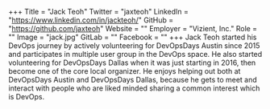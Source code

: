 +++
Title = "Jack Teoh"
Twitter = "jaxteoh"
LinkedIn = "https://www.linkedin.com/in/jackteoh/"
GitHub = "https://github.com/jaxteoh"
Website = ""
Employer = "Vizient, Inc."
Role = ""
Image = "jack.jpg"
GitLab = ""
Facebook = ""
+++
Jack Teoh started his DevOps journey by actively volunteering for DevOpsDays Austin since 2015 and participates in multiple user group in the DevOps space. He also started volunteering for DevOpsDays Dallas when it was just starting in 2016, then become one of the core local organizer. He enjoys helping out both at DevOpsDays Austin and DevOpsDays Dallas, because he gets to meet and interact with people who are liked minded sharing a common interest which is DevOps.